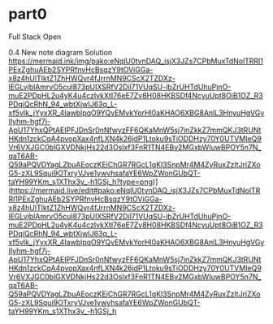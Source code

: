 # part0
Full Stack Open 

0.4 New note diagram Solution
https://mermaid.ink/img/pako:eNqlU0tvnDAQ_isjX3JZs7CPbMuxTdNolTRRl1PExZghuAEb2SYPRfnvHcBsqzY9tOViGGa-x8z4hUlTIktZ1ZhHWQvr4fJrrnMN9CScX2TZDXz-lEGLvjblAmrvO5cul873pUIXSRfV2Dil71VUqSU-ibZrUHTdUhuPjnO-muE2PDpHL2u4yK4u4czIvkXtI76eE7Zv8H08HKBSDf4NcyuUpt8OiB1OZ_R3PDqiQcRhN_94_wbtXjwIJ63q_L-xf5vIk_jYyxXR_4IawblpqO9YQvEMvkYorHl0aKHAO6XBG8AnlL3HnyuHgVGyIIyhm-hgf7j-ApU17YhxQPtAEIPFJDnSr0nNfwyzFF6QKaMnW5sj7inZkkZ7mmQKJ3tRUNtHKdn1zckCqA4pvopXax4nfLXN4k26jdP1Ltoku9sTiODDHzy70Y0UTVMIeQ9Vr6VXJGC0blGXVDNkjHs22d3Oslxf3FnR1TN4EBv2MGxbWIuwBPOY5n7N_qaT6AB-Q59aPQVDYagLZbuAEoczKEiChGR7RGcL1qKl3SnpMr4M4ZyRuxZzltJriZXoG5-zXL9Squi9OTxryVJve1ywvhsafaYE6WpZWonGUbQT-taYH99YKm_s1XThx3v_-h1GSj_h?type=png)](https://mermaid.live/edit#pako:eNqlU0tvnDAQ_isjX3JZs7CPbMuxTdNolTRRl1PExZghuAEb2SYPRfnvHcBsqzY9tOViGGa-x8z4hUlTIktZ1ZhHWQvr4fJrrnMN9CScX2TZDXz-lEGLvjblAmrvO5cul873pUIXSRfV2Dil71VUqSU-ibZrUHTdUhuPjnO-muE2PDpHL2u4yK4u4czIvkXtI76eE7Zv8H08HKBSDf4NcyuUpt8OiB1OZ_R3PDqiQcRhN_94_wbtXjwIJ63q_L-xf5vIk_jYyxXR_4IawblpqO9YQvEMvkYorHl0aKHAO6XBG8AnlL3HnyuHgVGyIIyhm-hgf7j-ApU17YhxQPtAEIPFJDnSr0nNfwyzFF6QKaMnW5sj7inZkkZ7mmQKJ3tRUNtHKdn1zckCqA4pvopXax4nfLXN4k26jdP1Ltoku9sTiODDHzy70Y0UTVMIeQ9Vr6VXJGC0blGXVDNkjHs22d3Oslxf3FnR1TN4EBv2MGxbWIuwBPOY5n7N_qaT6AB-Q59aPQVDYagLZbuAEoczKEiChGR7RGcL1qKl3SnpMr4M4ZyRuxZzltJriZXoG5-zXL9Squi9OTxryVJve1ywvhsafaYE6WpZWonGUbQT-taYH99YKm_s1XThx3v_-h1GSj_h
